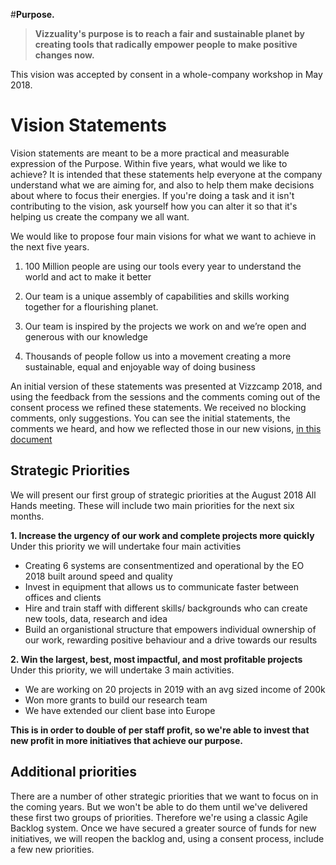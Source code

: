 #**Purpose.** 

> **Vizzuality's purpose is to reach a fair and sustainable planet by creating tools that radically empower people to make positive changes now.**

This vision was accepted by consent in a whole-company workshop in May 2018. 

# Vision Statements

Vision statements are meant to be a more practical and measurable expression of the Purpose. Within five years, what would we like to achieve? It is intended that these statements help everyone at the company understand what we are aiming for, and also to help them make decisions about where to focus their energies. If you're doing a task and it isn't contributing to the vision, ask yourself how you can alter it so that it's helping us create the company we all want. 

We would like to propose four main visions for what we want to achieve in the next five years. 

1. 100 Million people are using our tools every year to understand the world and act to make it better

2. Our team is a unique assembly of capabilities and skills working together for a flourishing planet.

3. Our team is inspired by the projects we work on and we’re open and generous with our knowledge

4. Thousands of people follow us into a movement creating a more sustainable, equal and enjoyable way of doing business

An initial version of these statements was presented at Vizzcamp 2018, and using the feedback from the sessions and the comments coming out of the consent process we refined these statements. We received no blocking comments, only suggestions. You can see the initial statements, the comments we heard, and how we reflected those in our new visions, [in this document](https://docs.google.com/document/d/1DW-VBXcWSFlFrvqnZUZALL4iT5G7tbxzXXBFUs23Dh4/edit)

## Strategic Priorities

We will present our first group of strategic priorities at the August 2018 All Hands meeting. These will include two main priorities for the next six months. 

**1. Increase the urgency of our work and complete projects more quickly**
Under this priority we will undertake four main activities

* Creating 6 systems are consentmentized and operational by the EO 2018 built around speed and quality
* Invest in equipment that allows us to communicate faster between offices and clients
* Hire and train staff with different skills/ backgrounds who can create new tools, data, research and idea	
* Build an organistional structure that empowers individual ownership of our work, rewarding positive behaviour and a drive towards our results	

**2. Win the largest, best, most impactful, and most profitable projects**
Under this priority, we will undertake 3 main activities. 

* We are working on 20 projects in 2019 with an avg sized income of 200k
* Won more grants to build our research team
* We have extended our client base into Europe

**This is in order to double of per staff profit, so we're able to invest that new profit in more initiatives that achieve our purpose.**


## Additional priorities
There are a number of other strategic priorities that we want to focus on in the coming years. But we won't be able to do them until we've delivered these first two groups of priorities. Therefore we're using a classic Agile Backlog system. Once we have secured a greater source of funds for new initiatives, we will reopen the backlog and, using a consent process, include a few new priorities.

